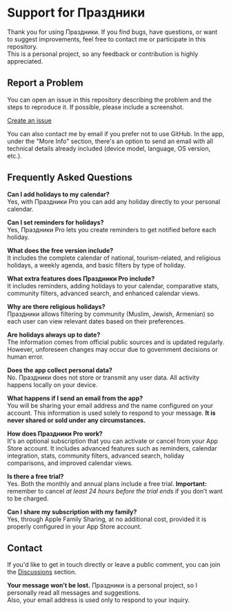 # Support for Праздники  
  
Thank you for using Праздники. If you find bugs, have questions, or want to suggest improvements, feel free to contact me or participate in this repository.  
This is a personal project, so any feedback or contribution is highly appreciated.  
  
## Report a Problem  
  
You can open an issue in this repository describing the problem and the steps to reproduce it. If possible, please include a screenshot.  
  
[Create an issue](https://github.com/lucasditomase/feriados/issues/new?title=Problem%20with%20Праздники%20App&body=Describe%20the%20issue%20you%E2%80%99re%20experiencing%20below%3A%0A%0A-%20Device%3A%20%0A-%20iOS%20version%3A%20%0A-%20App%20version%3A%20%0A-%20Steps%20to%20reproduce%3A%0A%0A(Optional)%20Attach%20a%20screenshot%20or%20recording%20if%20you%20can.)  
  
You can also contact me by email if you prefer not to use GitHub. In the app, under the "More Info" section, there's an option to send an email with all technical details already included (device model, language, OS version, etc.).  
  
## Frequently Asked Questions  
  
**Can I add holidays to my calendar?**  
Yes, with Праздники Pro you can add any holiday directly to your personal calendar.  
  
**Can I set reminders for holidays?**  
Yes, Праздники Pro lets you create reminders to get notified before each holiday.  
  
**What does the free version include?**  
It includes the complete calendar of national, tourism-related, and religious holidays, a weekly agenda, and basic filters by type of holiday.  
  
**What extra features does Праздники Pro include?**  
It includes reminders, adding holidays to your calendar, comparative stats, community filters, advanced search, and enhanced calendar views.  
  
**Why are there religious holidays?**  
Праздники allows filtering by community (Muslim, Jewish, Armenian) so each user can view relevant dates based on their preferences.  
  
**Are holidays always up to date?**  
The information comes from official public sources and is updated regularly. However, unforeseen changes may occur due to government decisions or human error.  
  
**Does the app collect personal data?**  
No. Праздники does not store or transmit any user data. All activity happens locally on your device.  
  
**What happens if I send an email from the app?**  
You will be sharing your email address and the name configured on your account. This information is used solely to respond to your message. **It is never shared or sold under any circumstances.**  
  
**How does Праздники Pro work?**  
It's an optional subscription that you can activate or cancel from your App Store account. It includes advanced features such as reminders, calendar integration, stats, community filters, advanced search, holiday comparisons, and improved calendar views.  
  
**Is there a free trial?**  
Yes. Both the monthly and annual plans include a free trial. **Important:** remember to cancel *at least 24 hours before the trial ends* if you don’t want to be charged.  
  
**Can I share my subscription with my family?**  
Yes, through Apple Family Sharing, at no additional cost, provided it is properly configured in your App Store account.  
  
## Contact  
  
If you'd like to get in touch directly or leave a public comment, you can join the [Discussions](https://github.com/lucasditomase/feriados/discussions) section.  
  
**Your message won’t be lost.** Праздники is a personal project, so I personally read all messages and suggestions.  
Also, your email address is used only to respond to your inquiry.  

